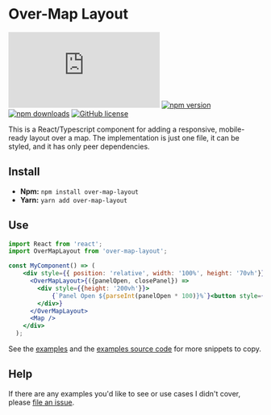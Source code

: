 # Over-Map Layout

![gzip size](http://img.badgesize.io/https://unpkg.com/over-map-layout/dist/index.js?compression=gzip&style=for-the-badge)
[![npm version](https://img.shields.io/npm/v/over-map-layout.svg?style=for-the-badge)](https://www.npmjs.com/package/over-map-layout)
[![npm downloads](https://img.shields.io/npm/dm/over-map-layout.svg?style=for-the-badge)](https://www.npmjs.com/package/over-map-layout)
[![GitHub license](https://img.shields.io/badge/license-MIT-blue.svg?style=for-the-badge)](https://en.wikipedia.org/wiki/MIT_License)

This is a React/Typescript component for adding a responsive, mobile-ready layout over a map. The implementation is just one file, it can be styled, and it has only peer dependencies.

## Install

- **Npm:** `npm install over-map-layout`
- **Yarn:** `yarn add over-map-layout`

## Use

```jsx
import React from 'react';
import OverMapLayout from 'over-map-layout';

const MyComponent() => (
    <div style={{ position: 'relative', width: '100%', height: '70vh'}}>
      <OverMapLayout>{({panelOpen, closePanel}) =>
        <div style={{height: '200vh'}}>
            {`Panel Open ${parseInt(panelOpen * 100)}%`}<button style={{opacity: panelOpen}} onClick={closePanel}>Close Panel</button>
        </div>}
      </OverMapLayout>
      <Map />
    </div>
  );
```

See the [examples](https://benshope.github.io/over-map-layout) and the [examples source code](https://github.com/benshope/over-map-layout/blob/master/stories.js) for more snippets to copy.

## Help

If there are any examples you'd like to see or use cases I didn't cover, please [file an issue](https://github.com/benshope/over-map-layout/issues/new).
